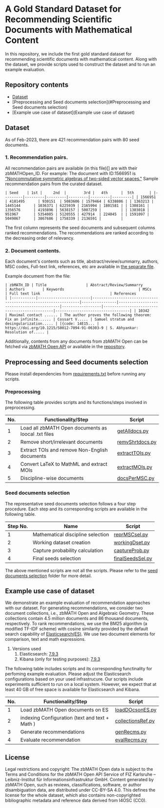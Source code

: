 # A Gold Standard Dataset for Recommending Scientific Documents with Mathematical Content

In this repository, we include the first gold standard dataset for recommending scientific documents with mathematical content. Along with the dataset, we provide scripts used to construct the dataset and to run an example evaluation.

## Repository contents

- [Dataset](#Dataset)
- [Preprocessing and Seed documents selection](#Preprocessing and Seed documents selection)
- [Example use case of dataset](Example use case of dataset)

## Dataset

As of Feb-2023, there are 421 recommendation pairs with 80 seed documents.

### 1. Recommendation pairs.

All recommendation pairs are available (in this file)[] are with their zbMATHOpen_ID. For example: The document with ID:1566951 is ["Noncommutative symmetric algebras of two-sided vector spaces."](https://zbmath.org/?q=an%3A1566951)
Sample recommendation pairs from the curated dataset.

`
| Seed    | 1st |     2nd  |        3rd |   4th      |  5th       |
|---------|---------|---------|---------|---------|---------|
| 1566951 | 4181495      | 930151  | 5083606 | 1579464 | 6338806 |
| 1363213 | 1445144		 | 1036371 | 6225939 | 2165994 | 1801581 |
| 1308161 | 1356576		 | 4193896 | 5638157 | 5007259 |         |
| 1303018 | 951967		 | 5354085 | 5120555 | 427914  | 224045  |
| 1591097 | 5049067		 | 3867686 | 1758339 | 2136591 |         |
`


The first column represents the seed documents and subsequent columns ranked recommendations. The recommendations are ranked according to the decreasing order of relevancy.


### 2. Document contents.

Each document's contents such as title, abstract/review/summarry, authors, MSC codes, Full-text link, references, etc are available in [the separate file]().

Example document from the file:

`
| zbMATH_ID | Title                  | Abstract/Review/Summarry                                       | Authors        | Keywords                                  | MSCs             | Full text link                                | References                       |
|-----------|------------------------|----------------------------------------------------------------|----------------|-------------------------------------------|------------------|-----------------------------------------------|----------------------------------|
| 10342     | Maximal contact ...... | The author proves the following theorem: Fix an infinite...... | Cossart V..... | Samuel stratum and desingularization..... | [{code: 14E15... | https://doi.org/10.1215/S0012-7094-91-06303-9 | S. Abhyankar: Resolution of..... |
`


Additionally, contents from any documents from zbMATH Open can be fetched via [zbMATH Open API](https://oai.zbmath.org/) or available in the [repository](https://zenodo.org/record/6448360#.Y_UmrHbP02w).

## Preprocessing and Seed documents selection

Please install dependencies from [requirements.txt]() before running any scripts.

### Preprocessing

The following table provides scripts and its functions/steps involved in preprocessing.

| No. | Functionality/Step                       			| Script      	      |
|-----|-----------------------------------------------------|---------------------|
| 1   | Load all zbMATH Open documents as loocal .txt files | [getAlldocs.py]()   |
| 2   | Remove short/irrelevant documents        			| [remvShrtdocs.py]() |
| 3   | Extract TOIs and remove Non-English documents       | [extractTOIs.py]()  |
| 4   | Convert LaTeX to MathML and extract MOIs 			| [extractMOIs.py]()  |
| 5   | Discipline-wise documents                			| [docsPerMSC.py]()   | 


### Seed documents selection

The representative seed documents selection follows a four step procedure. Each step and its corresponding scripts are available in the following table.

| Step No. | Name                              | Script               |
|----------|-----------------------------------|----------------------|
| 1        | Mathematical discipline selection | [reprMSCsel.py]()    |
| 2        | Working dataset creation          | [workingDset.py]()   |
| 3        | Capture probability calculation   | [captureProb.py]()   |
| 4        | Final seeds selection             | [finalSeedsSel.py]() |


The above mentioned scripts are not all the scripts. Please refer to the [seed documents selection]() folder for more detail.

## Example use case of dataset

We demonstrate an example evaluation of recommendation approaches with our dataset.
For generating recommendations, we consider two document collections, i.e., zbMATH Open and Algebraic Geometry.
These collections contain 4.5 million documents and 86 thousand documents, respectively.
To rank recommendations, we use the BM25 algorithm (a modified TF-IDF scheme) with cosine similarity provided by the default search capability of [Elasticsearch(ES)](https://www.elastic.co/).
We use two document elements for comparison, text and math expressions.

1. Versions used
	1. Elasticsearch: [7.9.3](https://www.elastic.co/jp/downloads/past-releases/elasticsearch-7-9-3)
	2. Kibana (only for testing purposes): [7.9.3](https://www.elastic.co/downloads/past-releases/kibana-7-9-3)

The following table includes scripts and its corresponding functinality for perfoming example evaluation. Please adjust the Elasticsearch configurations based on your used infrastrucure. Our scripts include experiments sufficient to run on a local system. However, we expect that at least 40 GB of free space is available for Elasticsearch and Kibana.


| No. | Functionality/Step                             | Script                |
|-----|------------------------------------------------|-----------------------|
| 1   | Load zbMATH Open documents on ES               | [loadDOcsonES.py]()   |
| 2   | indexing Configuration (text and text + Math ) | [collectionsRef.py]() |
| 3   | Generate recommendations                       | [genRecms.py]()       |
| 4   | Evaluate recommendation                        | [evalRecms.py]()      |


## License 

Legal restrictions and copyright: The zbMATH Open data is subject to the Terms and Conditions for the zbMATH Open API Service of FIZ Karlsruhe – Leibniz-Institut für Informationsinfrastruktur GmbH. Content generated by zbMATH Open, such as reviews, classifications, software, or author disambiguation data, are distributed under CC-BY-SA 4.0. This defines the license for the whole dataset, which also contains non-copyrighted bibliographic metadata and reference data derived from I4OSC (CC0).